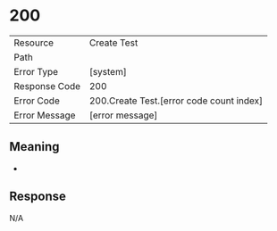 # 200

|                                       |                                                 |
| ------------------------------------- | ----------------------------------------------- |
| Resource                              | Create Test                                         |
| Path                                  |                                            |
| Error Type                            | [system]                                       |
| Response Code                         | 200                                              |
| Error Code                            | 200.Create Test.[error code count index]                                     |
| Error Message                         | [error message] |

## Meaning
-

## Response


N/A

